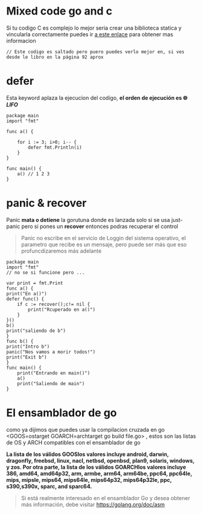 # Mixed code go and c

Si tu codigo C es complejo lo mejor seria crear una biblioteca statica y vincularla correctamente puedes ir 
[a este enlace](https://golang.org/cmd/cgo/) para obtener mas informacion

```{#go-example-link-c .go .numberLines}
// Este codigo es saltado pero puero puedes verlo mejor en, si ves desde le libro en la página 92 aprox
```

# defer

Esta keyword aplaza la ejecucion del codigo, **el orden de ejecución es 🌐 _LIFO_**

``` {#go-defer-example .go .number .numberLines}
package main
import "fmt"

func a() {

    for i := 3; i>0; i-- {
        defer fmt.Println(i)
    }
}

func main() {
    a() // 1 2 3
}
```

# panic & recover 

Panic **mata o detiene** la gorutuna donde es lanzada solo si se usa just-panic pero si pones un **recover** entonces podras recuperar el control

> Panic no escribe en el servicio de Loggin del sistema operativo, el parametro que recibe es un mensaje, pero puede ser más que eso
> profuncdizaremos más adelante

```{#go-panic-recover .go .numberLines}
package main
import "fmt"
// no se si funcione pero ...

var print = fmt.Print
func a() {
print("En a()")
defer func() {
    if c := recover();c!= nil {
        print("Rcuperado en a()")
    }
}()
b()
print("saliendo de b")
}
func b() {
print("Intro b")
panic("Nos vamos a morir todos!")
print("Exit b")
}
func main() {
    print("Entrando en main()")
    a()
    print("Saliendo de main")
}
```
# El ensamblador de go

como ya dijimos que puedes usar la compilacion cruzada en go <GOOS=ostarget GOARCH=archtarget go build file.go> , estos son las listas de OS y ARCH compatibles con el ensamblador de go

**La lista de los válidos GOOSlos valores incluye android, darwin, dragonfly, freebsd, linux, nacl, netbsd, openbsd, plan9, solaris, windows, y zos. Por otra parte, la lista de los válidos GOARCHlos valores incluye 386, amd64, amd64p32, arm, armbe, arm64, arm64be, ppc64, ppc64le, mips, mipsle, mips64, mips64le, mips64p32, mips64p32le, ppc, s390,s390x, sparc, and sparc64.**

> Si está realmente interesado en el ensamblador Go y desea obtener más información, debe visitar https://golang.org/doc/asm

